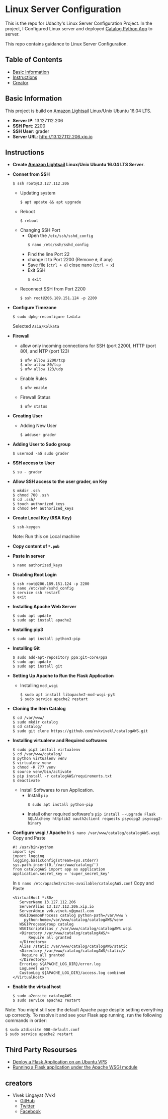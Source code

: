 # Linux Server Configuration
This is the repo for Udacity's Linux Server Configuration Project. In the project, I Configured Linux server and deployed [Catalog Python App](https://github.com/vvkvivekl/catalogAWS) to server.

This repo contains guidance to Linux Server Configuration.

## Table of Contents

* [Basic Information](#basic-information)
* [Instructions](#instructions)
* [Creator](#creators)

## Basic Information

This project is build on [Amazon Lightsail](https://lightsail.aws.amazon.com/) Linux/Unix Ubuntu 16.04 LTS.
* **Server IP**: 13.127.112.206
* **SSH Port**: 2200
* **SSH User**: grader
* **Server URL**: http://13.127.112.206.xip.io

## Instructions

* **Create [Amazon Lightsail](https://lightsail.aws.amazon.com/) Linux/Unix Ubuntu 16.04 LTS Server**.
* **Connet from SSH**
  ```
  $ ssh root@13.127.112.206
  ```
  * Updating system
    ```
    $ apt update && apt upgrade
    ```
  * Reboot
    ```
    $ reboot
    ```
  * Changing SSH Port
    * Open the `/etc/ssh/sshd_config`
      ```
      $ nano /etc/ssh/sshd_config
      ```
    * Find the line Port 22
    * change it to Port 2200 (Remove `#`, if any)
    * Save file (`ctrl + o`) close nano (`ctrl + x`)
    * Exit SSH 
      ```
      $ exit
      ```
   * Reconnect SSH from Port 2200
     ```
     $ ssh root@206.189.151.124 -p 2200
     ```
     
 * **Configure Timezone**
   ```
   $ sudo dpkg-reconfigure tzdata
   ```
   Selected `Asia/Kolkata`
   
 * **Firewall**
   * allow only incoming connections for SSH (port 2200), HTTP (port 80), and NTP (port 123)
     ```
     $ ufw allow 2200/tcp
     $ ufw allow 80/tcp
     $ ufw allow 123/udp
     ```
   * Enable Rules
     ```
     $ ufw enable
     ```
   * Firewall Status
     ```
     $ ufw status
     ```
 * **Creating User**
   * Adding New User
     ```
     $ adduser grader
     ```
 * **Adding User to Sudo group**
   ```
   $ usermod -aG sudo grader
   ```
 * **SSH access to User**
   ```
   $ su - grader
   ```
 * **Allow SSH access to the user grader, on Key**
   ```
   $ mkdir .ssh
   $ chmod 700 .ssh
   $ cd .ssh/
   $ touch authorized_keys
   $ chmod 644 authorized_keys
   ```
 * **Create Local Key (RSA Key)**
   ```
   $ ssh-keygen
   ```
   Note: Run this on Local machine
 * **Copy content of `*.pub`**
 * **Paste in server**
   ```
   $ nano authorized_keys
   ```
 * **Disabling Root Login**
   ```
   $ ssh root@206.189.151.124 -p 2200
   $ nano /etc/ssh/sshd_config
   $ service ssh restart
   $ exit
   ```
 * **Installing Apache Web Server**
   ```
   $ sudo apt update
   $ sudo apt install apache2
   ```
 * **Installing pip3**
   ```
   $ sudo apt install python3-pip
   ```
 * **Installing Git**
   ```
   $ sudo add-apt-repository ppa:git-core/ppa
   $ sudo apt update
   $ sudo apt install git
   ```
 * **Setting Up Apache to Run the Flask Application**
   * Installing `mod_wsgi`
     ```
     $ sudo apt install libapache2-mod-wsgi-py3
     $ sudo service apache2 restart
     ```
 * **Cloning the Item Catalog**
   ```
   $ cd /var/www/
   $ sudo mkdir catalog
   $ cd catalog/
   $ sudo git clone https://github.com/vvkvivekl/catalogAWS.git
   ```
 * **Installing virtualenv and Required softwares**
   ```
   $ sudo pip3 install virtualenv
   $ cd /var/www/catalog/
   $ python virtualenv venv
   $ virtualenv venv
   $ chmod -R 777 venv
   $ source venv/bin/activate
   $ pip install -r catalogAWS/requirements.txt
   $ deactivate
   ```
   
   * Install Softwares to run Application.
     * Install `pip`
       ```
       $ sudo apt install python-pip
       ```
     * Install other required software's
					  ```
					  pip install --upgrade Flask SQLAlchemy httplib2 oauth2client requests psycopg2 psycopg2-binary
					  ```
 * **Configure wsgi / Apache**
   In `$ nano /var/www/catalog/catalogAWS.wsgi` Copy and Paste
   ```
   #! /usr/bin/python
   import sys
   import logging
   logging.basicConfig(stream=sys.stderr)
   sys.path.insert(0,'/var/www/catalog/')
   from catalogAWS import app as application
   application.secret_key = 'super_secret_key'
   ```
   In `$ nano /etc/apache2/sites-available/catalogAWS.conf` Copy and Paste
   ```
   <VirtualHost *:80>
      ServerName 13.127.112.206
      ServerAlias 13.127.112.206.xip.io
      ServerAdmin vvk.vivek.v@gmail.com
      WSGIDaemonProcess catalog python-path=/var/www \
        python-home=/var/www/catalog/catalogAWS/venv
      WSGIProcessGroup catalog
      WSGIScriptAlias / /var/www/catalog/catalogAWS.wsgi
      <Directory /var/www/catalog/catalogAWS/>
          Require all granted
      </Directory>
      Alias /static /var/www/catalog/catalogAWS/static
      <Directory /var/www/catalog/catalogAWS/static/>
       Require all granted
      </Directory>
      ErrorLog ${APACHE_LOG_DIR}/error.log
      LogLevel warn
      CustomLog ${APACHE_LOG_DIR}/access.log combined
   </VirtualHost>
   ```
 * **Enable the virtual host**
   ```
   $ sudo a2ensite catalogAWS
   $ sudo service apache2 restart
	  ```
Note: You might still see the default Apache page despite setting everything up correctly. To resolve it and see your Flask app running, run the following commands in order:
```
$ sudo a2dissite 000-default.conf
$ sudo service apache2 restart
``` 

## Third Party Resourses
   - [Deploy a Flask Application on an Ubuntu VPS](https://www.digitalocean.com/community/tutorials/how-to-deploy-a-flask-application-on-an-ubuntu-vps)
   - [Running a Flask application under the Apache WSGI module](https://www.jakowicz.com/flask-apache-wsgi/)

## creators

* Vivek Lingayat (Vvk)
    - [GitHub](https://github.com/vvkvivekl)
    - [Twitter](https://twitter.com/vvksl)
    - [Facebook](https://fb.com/vvksl)
